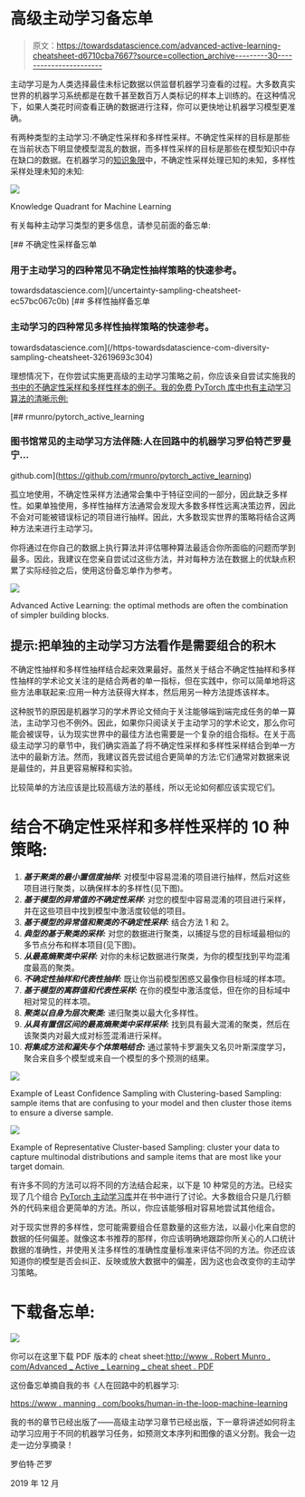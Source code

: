 # 高级主动学习备忘单

> 原文：<https://towardsdatascience.com/advanced-active-learning-cheatsheet-d6710cba7667?source=collection_archive---------30----------------------->

主动学习是为人类选择最佳未标记数据以供监督机器学习查看的过程。大多数真实世界的机器学习系统都是在数千甚至数百万人类标记的样本上训练的。在这种情况下，如果人类花时间查看正确的数据进行注释，你可以更快地让机器学习模型更准确。

有两种类型的主动学习:不确定性采样和多样性采样。不确定性采样的目标是那些在当前状态下明显使模型混乱的数据，而多样性采样的目标是那些在模型知识中存在缺口的数据。在机器学习的[知识象限](/knowledge-quadrant-for-machine-learning-5f82ff979890)中，不确定性采样处理已知的未知，多样性采样处理未知的未知:

![](img/173331c44d95e96bcd04af1a61630db7.png)

Knowledge Quadrant for Machine Learning

有关每种主动学习类型的更多信息，请参见前面的备忘单:

[](/uncertainty-sampling-cheatsheet-ec57bc067c0b) [## 不确定性采样备忘单

### 用于主动学习的四种常见不确定性抽样策略的快速参考。

towardsdatascience.com](/uncertainty-sampling-cheatsheet-ec57bc067c0b) [](/https-towardsdatascience-com-diversity-sampling-cheatsheet-32619693c304) [## 多样性抽样备忘单

### 主动学习的四种常见多样性抽样策略的快速参考。

towardsdatascience.com](/https-towardsdatascience-com-diversity-sampling-cheatsheet-32619693c304) 

理想情况下，在你尝试实施更高级的主动学习策略之前，你应该亲自尝试实施我的[书中的不确定性采样和多样性样本的例子。我的免费 PyTorch 库中也有主动学习算法的清晰示例:](https://www.manning.com/books/human-in-the-loop-machine-learning)

[](https://github.com/rmunro/pytorch_active_learning) [## rmunro/pytorch_active_learning

### 图书馆常见的主动学习方法伴随:人在回路中的机器学习罗伯特芒罗曼宁…

github.com](https://github.com/rmunro/pytorch_active_learning) 

孤立地使用，不确定性采样方法通常会集中于特征空间的一部分，因此缺乏多样性。如果单独使用，多样性抽样方法通常会发现大多数多样性远离决策边界，因此不会对可能被错误标记的项目进行抽样。因此，大多数现实世界的策略将结合这两种方法来进行主动学习。

你将通过在你自己的数据上执行算法并评估哪种算法最适合你所面临的问题而学到最多。因此，我建议在您亲自尝试过这些方法，并对每种方法在数据上的优缺点积累了实际经验之后，使用这份备忘单作为参考。

![](img/b6637e595f805a59d0ef93fead945fb9.png)

Advanced Active Learning: the optimal methods are often the combination of simpler building blocks.

## 提示:把单独的主动学习方法看作是需要组合的积木

不确定性抽样和多样性抽样结合起来效果最好。虽然关于结合不确定性抽样和多样性抽样的学术论文关注的是结合两者的单一指标，但在实践中，你可以简单地将这些方法串联起来:应用一种方法获得大样本，然后用另一种方法提炼该样本。

这种脱节的原因是机器学习的学术界论文倾向于关注能够端到端完成任务的单一算法，主动学习也不例外。因此，如果你只阅读关于主动学习的学术论文，那么你可能会被误导，认为现实世界中的最佳方法也需要是一个复杂的组合指标。在关于高级主动学习的章节中，我们确实涵盖了将不确定性采样和多样性采样结合到单一方法中的最新方法。然而，我建议首先尝试组合更简单的方法:它们通常对数据来说是最佳的，并且更容易解释和实验。

比较简单的方法应该是比较高级方法的基线，所以无论如何都应该实现它们。

# 结合不确定性采样和多样性采样的 10 种策略:

1.  ***基于聚类的最小置信度抽样:*** 对模型中容易混淆的项目进行抽样，然后对这些项目进行聚类，以确保样本的多样性(见下图)。
2.  ***基于模型的异常值的不确定性采样:*** 对您的模型中容易混淆的项目进行采样，并在这些项目中找到模型中激活度较低的项目。
3.  ***基于模型的异常值和聚类的不确定性采样:*** 结合方法 1 和 2。
4.  ***典型的基于聚类的采样:*** 对您的数据进行聚类，以捕捉与您的目标域最相似的多节点分布和样本项目(见下图)。
5.  ***从最高熵聚类中采样:*** 对你的未标记数据进行聚类，为你的模型找到平均混淆度最高的聚类。
6.  ***不确定性抽样和代表性抽样:*** 既让你当前模型困惑又最像你目标域的样本项。
7.  ***基于模型的离群值和代表性采样:*** 在你的模型中激活度低，但在你的目标域中相对常见的样本项。
8.  ***聚类以自身为层次聚类:*** 递归聚类以最大化多样性。
9.  ***从具有置信区间的最高熵聚类中采样采样:*** 找到具有最大混淆的聚类，然后在该聚类内对最大成对标签混淆进行采样。
10.  ***将集成方法和漏失与个体策略结合:*** 通过蒙特卡罗漏失又名贝叶斯深度学习，聚合来自多个模型或来自一个模型的多个预测的结果。

![](img/a41ed20700e1b5708b95734a5c4e4573.png)

Example of Least Confidence Sampling with Clustering-based Sampling: sample items that are confusing to your model and then cluster those items to ensure a diverse sample.

![](img/480c1429bf2c4895acf761b9df0fa084.png)

Example of Representative Cluster-based Sampling: cluster your data to capture multinodal distributions and sample items that are most like your target domain.

有许多不同的方法可以将不同的方法结合起来，以下是 10 种常见的方法。已经实现了几个组合 [PyTorch 主动学习库](https://github.com/rmunro/pytorch_active_learning)并在书中进行了讨论。大多数组合只是几行额外的代码来组合更简单的方法。所以，你应该能够相对容易地尝试其他组合。

对于现实世界的多样性，您可能需要组合任意数量的这些方法，以最小化来自您的数据的任何偏差。就像这本书推荐的那样，你应该明确地跟踪你所关心的人口统计数据的准确性，并使用关注多样性的准确性度量标准来评估不同的方法。你还应该知道你的模型是否会纠正、反映或放大数据中的偏差，因为这也会改变你的主动学习策略。

# 下载备忘单:

![](img/44897323f1b029e22c0ec29c61c0aeb9.png)

你可以在这里下载 PDF 版本的 cheat sheet:[http://www . Robert Munro . com/Advanced _ Active _ Learning _ cheat sheet . PDF](http://www.robertmunro.com/Advanced_Active_Learning_Cheatsheet.pdf)

这份备忘单摘自我的书《人在回路中的机器学习:

[https://www . manning . com/books/human-in-the-loop-machine-learning](https://www.manning.com/books/human-in-the-loop-machine-learning#ref)

我的书的章节已经出版了——高级主动学习章节已经出版，下一章将讲述如何将主动学习应用于不同的机器学习任务，如预测文本序列和图像的语义分割。我会一边走一边分享摘录！

罗伯特·芒罗

2019 年 12 月
